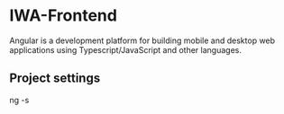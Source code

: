 # IWA-Frontend
Angular is a development platform for building mobile and desktop web applications
using Typescript/JavaScript and other languages.

## Project settings 

ng -s
